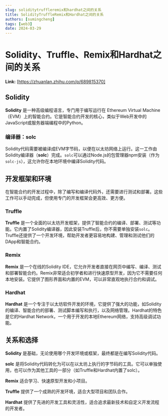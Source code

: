 ```yaml
---
slug: soliditytruffleremix和hardhat之间的关系
title: SolidityTruffleRemix和Hardhat之间的关系
authors: [sumingcheng]
tags: [web3]
date: 2024-03-29
---
```


# Solidity、Truffle、Remix和Hardhat之间的关系



 **Link:** [https://zhuanlan.zhihu.com/p/689815370]

## Solidity  

**Solidity** 是一种高级编程语言，专门用于编写运行在 Ethereum Virtual Machine（EVM）上的智能合约。它是智能合约开发的核心，类似于Web开发中的JavaScript或服务器端编程中的Python。

### 编译器：solc  

Solidity代码需要被编译成EVM字节码，以便在以太坊网络上运行。这一工作由Solidity编译器（**solc**）完成。`solc`可以通过Node.js的包管理器npm安装（作为`solc-js`），这允许你在本地环境中编译Solidity代码。

## 开发框架和环境  

在智能合约的开发过程中，除了编写和编译代码外，还需要进行测试和部署。这些工作可以手动完成，但使用专门的开发框架会更高效、更方便。

### Truffle  

**Truffle** 是一个全面的以太坊开发框架，提供了智能合约的编译、部署、测试等功能。它内置了Solidity编译器，因此安装Truffle后，你不需要单独安装`solc`。Truffle还提供了一个开发环境，帮助开发者更容易地构建、管理和测试他们的DApp和智能合约。

### Remix  

**Remix** 是一个在线的Solidity IDE，它允许开发者直接在网页中编写、编译、测试和部署智能合约。Remix非常适合初学者和进行快速原型开发，因为它不需要任何本地安装。它提供了图形界面和内置的EVM，可以非常直观地执行合约和调试。

### Hardhat  

**Hardhat** 是一个专注于以太坊软件开发的环境，它提供了强大的功能，如Solidity的编译、智能合约的部署、测试脚本编写和执行，以及网络管理。Hardhat的特色是它的Hardhat Network，一个用于开发的本地Ethereum网络，支持高级调试功能。

## 关系和选择  

**Solidity** 是基础，无论使用哪个开发环境或框架，最终都是在编写Solidity代码。

**solc** 是将Solidity代码转化为可以在以太坊上执行的字节码的工具。它可以单独使用，也可以作为其他工具的一部分（如Truffle和Hardhat内置了solc）。

**Remix** 适合学习、快速原型开发和小项目。

**Truffle** 提供了一个成熟的开发环境，适合大型项目和团队合作。

**Hardhat** 提供了先进的开发工具和灵活性，适合追求最新技术和自定义开发流程的开发者。